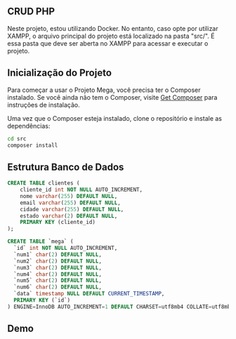 ## CRUD PHP

Neste projeto, estou utilizando Docker. No entanto, caso opte por utilizar XAMPP, o arquivo principal do projeto está localizado na pasta "src/". É essa pasta que deve ser aberta no XAMPP para acessar e executar o projeto.

## Inicialização do Projeto

Para começar a usar o Projeto Mega, você precisa ter o Composer instalado. Se você ainda não tem o Composer, visite [Get Composer](https://getcomposer.org/) para instruções de instalação.

Uma vez que o Composer esteja instalado, clone o repositório e instale as dependências:

```bash
cd src
composer install
```

## Estrutura Banco de Dados

```sql
CREATE TABLE clientes (
    cliente_id int NOT NULL AUTO_INCREMENT,
    nome varchar(255) DEFAULT NULL,
    email varchar(255) DEFAULT NULL,
    cidade varchar(255) DEFAULT NULL,
    estado varchar(2) DEFAULT NULL,
    PRIMARY KEY (cliente_id)
);
```

```sql
CREATE TABLE `mega` (
  `id` int NOT NULL AUTO_INCREMENT,
  `num1` char(2) DEFAULT NULL,
  `num2` char(2) DEFAULT NULL,
  `num3` char(2) DEFAULT NULL,
  `num4` char(2) DEFAULT NULL,
  `num5` char(2) DEFAULT NULL,
  `num6` char(2) DEFAULT NULL,
  `data` timestamp NULL DEFAULT CURRENT_TIMESTAMP,
  PRIMARY KEY (`id`)
) ENGINE=InnoDB AUTO_INCREMENT=1 DEFAULT CHARSET=utf8mb4 COLLATE=utf8mb4_0900_ai_ci;
```

## Demo

